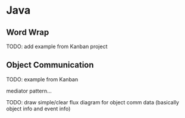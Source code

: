 # Java

## Word Wrap

TODO: add example from Kanban project

## Object Communication

TODO: example from Kanban

mediator pattern...

TODO: draw simple/clear flux diagram for object comm data (basically object info and event info)

